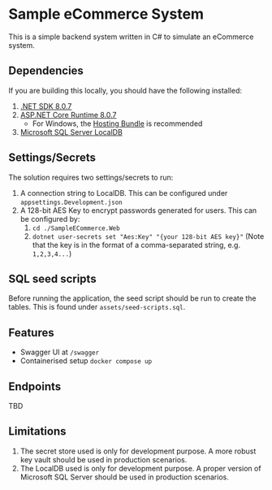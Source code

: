 # Sample eCommerce System

This is a simple backend system written in C# to simulate an eCommerce system.

## Dependencies

If you are building this locally, you should have the following installed:

1. [.NET SDK 8.0.7](https://dotnet.microsoft.com/en-us/download/visual-studio-sdks)
2. [ASP.NET Core Runtime 8.0.7](https://dotnet.microsoft.com/en-us/download/dotnet/8.0)
    - For Windows, the [Hosting Bundle](https://dotnet.microsoft.com/en-us/download/dotnet/thank-you/runtime-aspnetcore-8.0.7-windows-hosting-bundle-installer) is recommended
3. [Microsoft SQL Server LocalDB](https://go.microsoft.com/fwlink/?linkid=2215160)

## Settings/Secrets

The solution requires two settings/secrets to run:

1. A connection string to LocalDB. This can be configured under `appsettings.Development.json`
2. A 128-bit AES Key to encrypt passwords generated for users. This can be configured by:
    1. `cd ./SampleECommerce.Web`
    2. `dotnet user-secrets set "Aes:Key" "{your 128-bit AES key}"` (Note that the key is in the format of a comma-separated string, e.g. `1,2,3,4...`)

## SQL seed scripts

Before running the application, the seed script should be run to create the tables. This is found under `assets/seed-scripts.sql`.

## Features

- Swagger UI at `/swagger`
- Containerised setup `docker compose up`

## Endpoints

TBD

## Limitations

1. The secret store used is only for development purpose. A more robust key vault should be used in production scenarios.
2. The LocalDB used is only for development purpose. A proper version of Microsoft SQL Server should be used in production scenarios.

